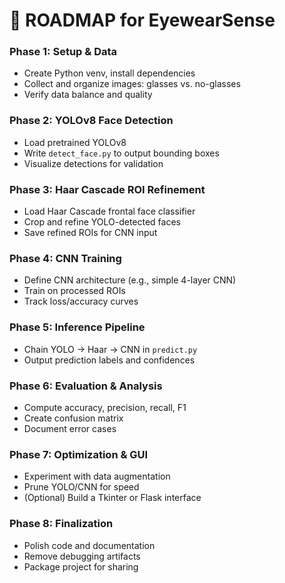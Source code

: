 # 📅 ROADMAP for EyewearSense

### Phase 1: Setup & Data
- Create Python venv, install dependencies
- Collect and organize images: glasses vs. no-glasses
- Verify data balance and quality

### Phase 2: YOLOv8 Face Detection
- Load pretrained YOLOv8
- Write `detect_face.py` to output bounding boxes
- Visualize detections for validation

### Phase 3: Haar Cascade ROI Refinement
- Load Haar Cascade frontal face classifier
- Crop and refine YOLO-detected faces
- Save refined ROIs for CNN input

### Phase 4: CNN Training
- Define CNN architecture (e.g., simple 4-layer CNN)
- Train on processed ROIs
- Track loss/accuracy curves

### Phase 5: Inference Pipeline
- Chain YOLO -> Haar -> CNN in `predict.py`
- Output prediction labels and confidences

### Phase 6: Evaluation & Analysis
- Compute accuracy, precision, recall, F1
- Create confusion matrix
- Document error cases

### Phase 7: Optimization & GUI
- Experiment with data augmentation
- Prune YOLO/CNN for speed
- (Optional) Build a Tkinter or Flask interface

### Phase 8: Finalization
- Polish code and documentation
- Remove debugging artifacts
- Package project for sharing
